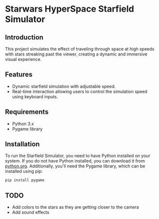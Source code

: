 # Starwars HyperSpace Starfield Simulator

## Introduction
This project simulates the effect of traveling through space at high speeds with stars streaking past the viewer, creating a dynamic and immersive visual experience.

## Features
- Dynamic starfield simulation with adjustable speed.
- Real-time interaction allowing users to control the simulation speed using keyboard inputs.

## Requirements
- Python 3.x
- Pygame library

## Installation

To run the Starfield Simulator, you need to have Python installed on your system. If you do not have Python installed, you can download it from [python.org](https://www.python.org/downloads/). Additionally, you'll need the Pygame library, which can be installed using pip:

```bash
pip install pygame
```
## TODO
- Add colors to the stars as they are getting closer to the camera 
- Add sound effects

